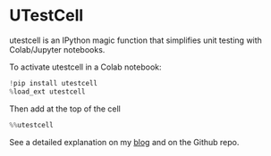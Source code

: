 # UTestCell
utestcell is an IPython magic function that simplifies unit testing with Colab/Jupyter notebooks.

To activate utestcell in a Colab notebook:
```python
!pip install utestcell
%load_ext utestcell
```
Then add at the top of the cell
```python
%%utestcell
```

See a detailed explanation on my <a href="https://remibranco.com/?p=221">blog</a> and on the Github repo.
